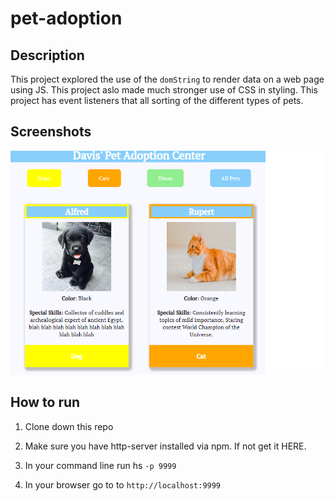 # pet-adoption

## Description
This project explored the use of the `domString` to render data on a web page using JS. This project aslo made much stronger use of CSS in styling. This project has event listeners that all sorting of the different types of pets.

## Screenshots
![Pets](screenshots/pets.png)

## How to run
1. Clone down this repo

1. Make sure you have http-server installed via npm. If not get it HERE.

1. In your command line run hs `-p 9999`

1. In your browser go to to `http://localhost:9999`
